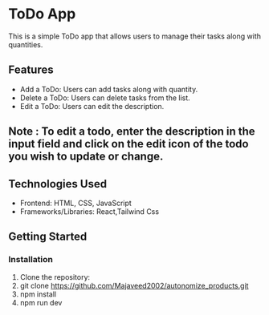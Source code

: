 # ToDo App

This is a simple ToDo app that allows users to manage their tasks along with quantities.

## Features

- Add a ToDo: Users can add tasks along with quantity.
- Delete a ToDo: Users can delete tasks from the list.
- Edit a ToDo: Users can edit the description.

## Note : To edit a todo, enter the description in the input field and click on the edit icon of the todo you wish to update or change.
## Technologies Used

- Frontend: HTML, CSS, JavaScript
- Frameworks/Libraries: React,Tailwind Css 

## Getting Started
### Installation

1. Clone the repository:
2. git clone https://github.com/Majaveed2002/autonomize_products.git
3. npm install
4. npm run dev
